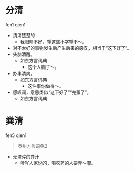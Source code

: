 # 分清
fen1 qien1
+ 清清楚楚的
    - 我眼睛不好，望这些小字望不～。
+ 对不太好的事物发生后产生后果的感叹，相当于“这下好了”。
+ 头脑清醒。
  * 如东方言词典
    - 这个人脑子～。
+ 办事清爽。
  * 如东方言词典
    - 这件事你做得～。
+ 感叹词，意思类似“这下好了”“完蛋了”。
  * 如东方言词典


# 粪清
fen5 qien1
> 泰州方言词典2
- 无渣滓的粪汁
  - 听吖人家说的，喝农药的人要弄～灌。